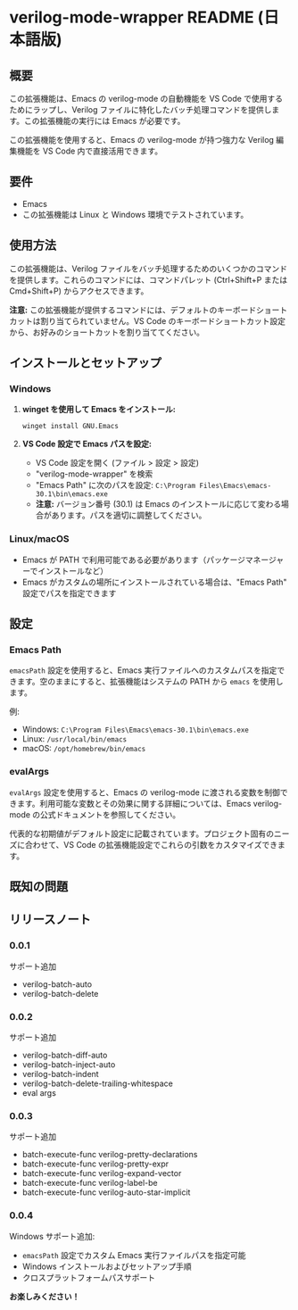 # verilog-mode-wrapper README (日本語版)

## 概要

この拡張機能は、Emacs の verilog-mode の自動機能を VS Code で使用するためにラップし、Verilog ファイルに特化したバッチ処理コマンドを提供します。この拡張機能の実行には Emacs が必要です。

この拡張機能を使用すると、Emacs の verilog-mode が持つ強力な Verilog 編集機能を VS Code 内で直接活用できます。

## 要件

- Emacs
- この拡張機能は Linux と Windows 環境でテストされています。

## 使用方法

この拡張機能は、Verilog ファイルをバッチ処理するためのいくつかのコマンドを提供します。これらのコマンドには、コマンドパレット (Ctrl+Shift+P または Cmd+Shift+P) からアクセスできます。

**注意:** この拡張機能が提供するコマンドには、デフォルトのキーボードショートカットは割り当てられていません。VS Code のキーボードショートカット設定から、お好みのショートカットを割り当ててください。

## インストールとセットアップ

### Windows

1. **winget を使用して Emacs をインストール:**
   ```
   winget install GNU.Emacs
   ```

2. **VS Code 設定で Emacs パスを設定:**
   - VS Code 設定を開く (ファイル > 設定 > 設定)
   - "verilog-mode-wrapper" を検索
   - "Emacs Path" に次のパスを設定: `C:\Program Files\Emacs\emacs-30.1\bin\emacs.exe`
   - **注意:** バージョン番号 (30.1) は Emacs のインストールに応じて変わる場合があります。パスを適切に調整してください。

### Linux/macOS

- Emacs が PATH で利用可能である必要があります（パッケージマネージャーでインストールなど）
- Emacs がカスタムの場所にインストールされている場合は、"Emacs Path" 設定でパスを指定できます

## 設定

### Emacs Path

`emacsPath` 設定を使用すると、Emacs 実行ファイルへのカスタムパスを指定できます。空のままにすると、拡張機能はシステムの PATH から `emacs` を使用します。

例:
- Windows: `C:\Program Files\Emacs\emacs-30.1\bin\emacs.exe`
- Linux: `/usr/local/bin/emacs`
- macOS: `/opt/homebrew/bin/emacs`

### evalArgs

`evalArgs` 設定を使用すると、Emacs の verilog-mode に渡される変数を制御できます。利用可能な変数とその効果に関する詳細については、Emacs verilog-mode の公式ドキュメントを参照してください。

代表的な初期値がデフォルト設定に記載されています。プロジェクト固有のニーズに合わせて、VS Code の拡張機能設定でこれらの引数をカスタマイズできます。

## 既知の問題

## リリースノート

### 0.0.1

サポート追加
* verilog-batch-auto
* verilog-batch-delete

### 0.0.2

サポート追加
* verilog-batch-diff-auto
* verilog-batch-inject-auto
* verilog-batch-indent
* verilog-batch-delete-trailing-whitespace
* eval args

### 0.0.3

サポート追加
* batch-execute-func verilog-pretty-declarations
* batch-execute-func verilog-pretty-expr
* batch-execute-func verilog-expand-vector
* batch-execute-func verilog-label-be
* batch-execute-func verilog-auto-star-implicit

### 0.0.4

Windows サポート追加:
* `emacsPath` 設定でカスタム Emacs 実行ファイルパスを指定可能
* Windows インストールおよびセットアップ手順
* クロスプラットフォームパスサポート

**お楽しみください！**
